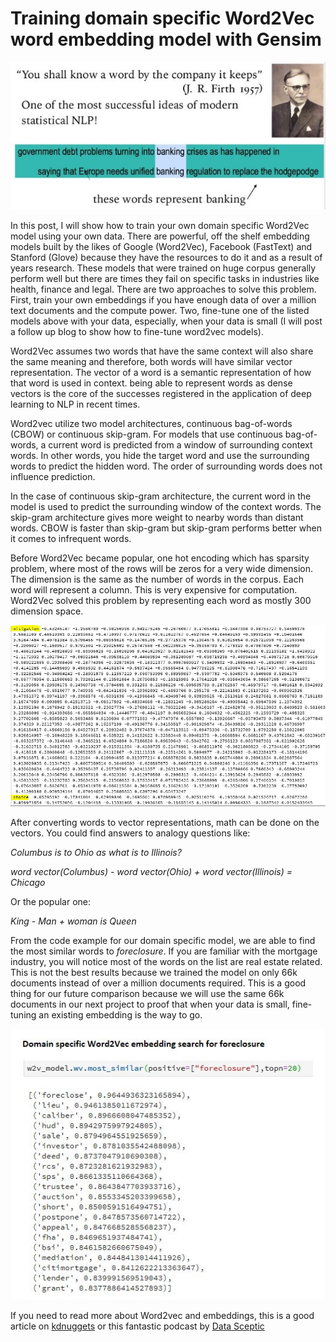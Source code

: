 # Training domain specific Word2Vec word embedding model with Gensim

<img src="a_word_by.JPG">

In this post, I will show how to train your own domain specific Word2Vec model using your own data. There are powerful, off the shelf embedding models built by the likes of Google (Word2Vec), Facebook (FastText) and Stanford (Glove) because they have the resources to do it and as a result of years research. These models that were trained on huge corpus generally perform well but there are times they fail on specific tasks in industries like health, finance and legal. There are two approaches to solve this problem. First, train your own embeddings if you have enough data of over a million text documents and the compute power. Two, fine-tune one of the listed models above with your data, especially, when your data is small (I will post a follow up blog to show how to fine-tune word2vec models).

Word2Vec assumes two words that have the same context will also share the same meaning and therefore, both words will have similar vector representation. The vector of a word is a semantic representation of how that word is used in context. being able to represent words as dense vectors is the core of the successes registered in the application of deep learning to NLP in recent times. 

Word2vec utilize two model architectures, continuous bag-of-words (CBOW) or continuous skip-gram. For models that use continuous bag-of-words, a current word is predicted from a window of surrounding context words. In other words, you hide the target word and use the surrounding words to predict the hidden word. The order of surrounding words does not influence prediction.

In the case of continuous skip-gram architecture, the current word in the model is used  to predict the surrounding window of the context words. The skip-gram architecture gives more weight to nearby words than distant words. CBOW is faster than skip-gram but skip-gram performs better when it comes to infrequent words.

Before Word2Vec became popular, one hot encoding which has sparsity problem, where most of the rows will be zeros for a very wide dimension. The dimension is the same as the number of words in the corpus. Each word will represent a column. This is very expensive for computation. Word2Vec solved this problem by representing each word as mostly 300 dimension space.

<img src="vectors.JPG">

After converting words to vector representations, math can be done on the vectors. You could find answers to analogy questions like:

*Columbus is to Ohio as what is to Illinois?*

*word vector(Columbus) - word vector(Ohio) + word vector(Illinois) = Chicago*

Or the popular one:

*King - Man + woman   is Queen*

From the code example for our domain specific model, we are able to find the most similar words to *foreclosure*. If you are familiar with the mortgage industry, you will notice most of the words on the list are real estate related. This is not the best results because we trained the model on only 66k documents instead of over a million documents required. This is a good thing for our future comparison because we will use the same 66k documents in our next project to proof that when your data is small, fine-tuning an existing embedding is the way to go.

<img src="foreclosure.JPG">

If you need to read more about Word2vec and embeddings, this is a good article on [kdnuggets](https://www.kdnuggets.com/2019/02/word-embeddings-nlp-applications.html) or this fantastic podcast by [Data Sceptic](http://dataskeptic.com/blog/episodes/2019/word2vec)


